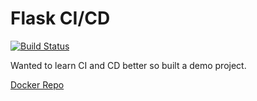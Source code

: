 # Flask CI/CD
[![Build Status](https://travis-ci.org/Amertz08/flask-ci.svg?branch=master)](https://travis-ci.org/Amertz08/flask-ci)

Wanted to learn CI and CD better so built a demo project.

[Docker Repo](https://hub.docker.com/r/amertz08/flask-ci/)
